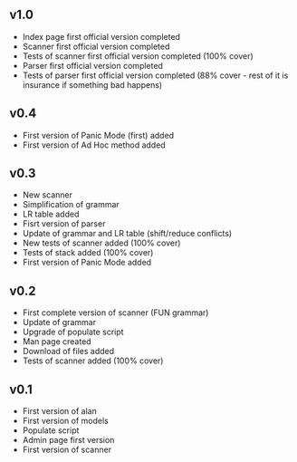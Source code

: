 ## v1.0
* Index page first official version completed
* Scanner first official version completed
* Tests of scanner first official version completed (100% cover)
* Parser first official version completed
* Tests of parser first official version completed (88% cover - rest of it is insurance if something bad happens)

## v0.4

* First version of Panic Mode (first) added
* First version of Ad Hoc method added


## v0.3

* New scanner
* Simplification of grammar
* LR table added
* Fisrt version of parser
* Update of grammar and LR table (shift/reduce conflicts)
* New tests of scanner added (100% cover)
* Tests of stack added (100% cover)
* First version of Panic Mode added

## v0.2

* First complete version of scanner (FUN grammar)
* Update of grammar 
* Upgrade of populate script
* Man page created
* Download of files added
* Tests of scanner added (100% cover)

## v0.1

* First version of alan
* First version of models
* Populate script
* Admin page first version
* First version of scanner